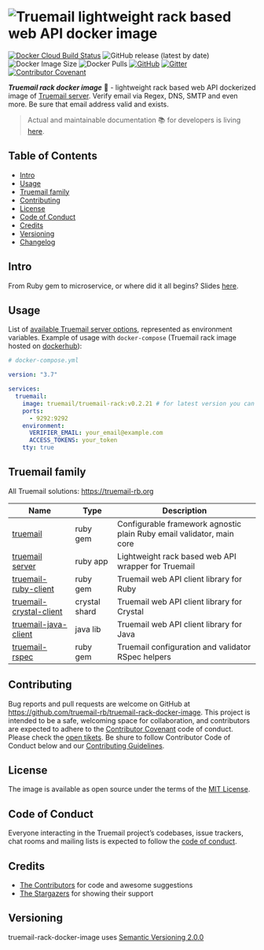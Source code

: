 # ![Truemail lightweight rack based web API docker image](https://truemail-rb.org/assets/images/truemail_logo.png)

[![Docker Cloud Build Status](https://img.shields.io/docker/cloud/build/truemail/truemail-rack)](https://hub.docker.com/r/truemail/truemail-rack/builds)
![GitHub release (latest by date)](https://img.shields.io/github/v/release/truemail-rb/truemail-rack-docker-image)
![Docker Image Size](https://img.shields.io/docker/image-size/truemail/truemail-rack)
![Docker Pulls](https://img.shields.io/docker/pulls/truemail/truemail-rack)
[![GitHub](https://img.shields.io/github/license/truemail-rb/truemail-rack-docker-image)](LICENSE.txt)
[![Gitter](https://badges.gitter.im/truemail-rb/community.svg)](https://gitter.im/truemail-rb/community?utm_source=badge&utm_medium=badge&utm_campaign=pr-badge)
[![Contributor Covenant](https://img.shields.io/badge/Contributor%20Covenant-v1.4%20adopted-ff69b4.svg)](CODE_OF_CONDUCT.md)

***Truemail rack docker image*** :whale: - lightweight rack based web API dockerized image of [Truemail server](https://truemail-rb.org/truemail-rack). Verify email via Regex, DNS, SMTP and even more. Be sure that email address valid and exists.

> Actual and maintainable documentation :books: for developers is living [here](https://truemail-rb.org/truemail-rack-docker-image).

## Table of Contents

- [Intro](#intro)
- [Usage](#usage)
- [Truemail family](#truemail-family)
- [Contributing](#contributing)
- [License](#license)
- [Code of Conduct](#code-of-conduct)
- [Credits](#credits)
- [Versioning](#versioning)
- [Changelog](CHANGELOG.md)

## Intro

From Ruby gem to microservice, or where did it all begins? Slides [here](https://slides.com/vladislavtrotsenko/truemail-rack).

## Usage

List of [available Truemail server options](https://truemail-rb.org/truemail-rack/#/starting-the-server?id=configurable-options), represented as environment variables. Example of usage with `docker-compose` (Truemail rack image hosted on [dockerhub](https://hub.docker.com/r/truemail/truemail-rack)):

```yml
# docker-compose.yml

version: "3.7"

services:
  truemail:
    image: truemail/truemail-rack:v0.2.21 # for latest version you can use just truemail/truemail-rack:latest
    ports:
      - 9292:9292
    environment:
      VERIFIER_EMAIL: your_email@example.com
      ACCESS_TOKENS: your_token
    tty: true
```

## Truemail family

All Truemail solutions: https://truemail-rb.org

| Name | Type | Description |
| --- | --- | --- |
| [truemail](https://github.com/truemail-rb/truemail) | ruby gem | Configurable framework agnostic plain Ruby email validator, main core |
| [truemail server](https://github.com/truemail-rb/truemail-rack) | ruby app | Lightweight rack based web API wrapper for Truemail |
| [truemail-ruby-client](https://github.com/truemail-rb/truemail-ruby-client) | ruby gem | Truemail web API client library for Ruby |
| [truemail-crystal-client](https://github.com/truemail-rb/truemail-crystal-client) | crystal shard | Truemail web API client library for Crystal |
| [truemail-java-client](https://github.com/truemail-rb/truemail-java-client) | java lib | Truemail web API client library for Java |
| [truemail-rspec](https://github.com/truemail-rb/truemail-rspec) | ruby gem | Truemail configuration and validator RSpec helpers |

## Contributing

Bug reports and pull requests are welcome on GitHub at https://github.com/truemail-rb/truemail-rack-docker-image. This project is intended to be a safe, welcoming space for collaboration, and contributors are expected to adhere to the [Contributor Covenant](http://contributor-covenant.org) code of conduct. Please check the [open tikets](https://github.com/truemail-rb/truemail-rack-docker-image/issues). Be shure to follow Contributor Code of Conduct below and our [Contributing Guidelines](CONTRIBUTING.md).

## License

The image is available as open source under the terms of the [MIT License](https://opensource.org/licenses/MIT).

## Code of Conduct

Everyone interacting in the Truemail project’s codebases, issue trackers, chat rooms and mailing lists is expected to follow the [code of conduct](CODE_OF_CONDUCT.md).

## Credits

- [The Contributors](https://github.com/truemail-rb/truemail-rack-docker-image/graphs/contributors) for code and awesome suggestions
- [The Stargazers](https://github.com/truemail-rb/truemail-rack-docker-image/stargazers) for showing their support

## Versioning

truemail-rack-docker-image uses [Semantic Versioning 2.0.0](https://semver.org)
